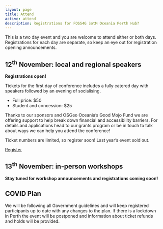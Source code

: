 ```yaml
---
layout: page
title: Attend
active: attend
description: Registrations for FOSS4G SotM Oceania Perth Hub?
---
```


This is a two day event and you are welcome to attend either or both days. Registrations for each day are separate, so keep an eye out for registration opening announcements. 

## 12<sup>th</sup> November: local and regional speakers

**Registrations open!**

Tickets for the first day of conference includes a fully catered day with speakers followed by an evening of socialising. 

* Full price: $50
* Student and concession: $25

Thanks to our sponsors and OSGeo Oceania’s Good Mojo Fund we are offering support to help break down financial and accessibility barriers. For details and applications head to our grants program or be in touch to talk about ways we can help you attend the conference!

Ticket numbers are limited, so register soon! Last year’s event sold out.

<div class="submit-button">
    <div class="button_wrapper center">
    <a href="https://ti.to/foss4g-oceania/foss4g-perth-2021" class="btn" target="_blank" rel="noreferrer">Register</a>
    </div>
</div>


## 13<sup>th</sup> November: in-person workshops

**Stay tuned for workshop announcements and registrations coming soon!**

## COVID Plan

We will be following all Government guidelines and will keep registered participants up to date with any changes to the plan. If there is a lockdown in Perth the event will be postponed and information about ticket refunds and holds will be provided.
